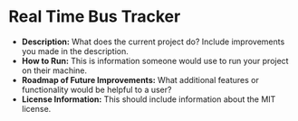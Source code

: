 <h1> Real Time Bus Tracker</h1>
<ul>
  <li><b>Description:</b> What does the current project do? Include improvements you made in the description.</li>
  <li><b>How to Run:</b> This is information someone would use to run your project on their machine.</li>
  <li><b>Roadmap of Future Improvements:</b> What additional features or functionality would be helpful to a user?</li>
  <li><b>License Information:</b> This should include information about the MIT license.</li>
</ul>
